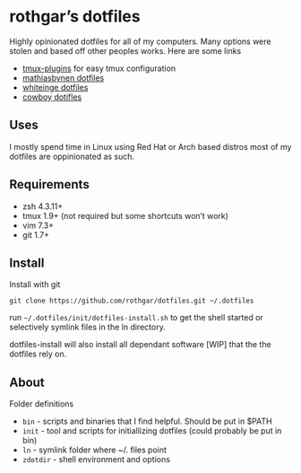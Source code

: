 rothgar’s dotfiles
==================

Highly opinionated dotfiles for all of my computers. Many options were stolen 
and based off other peoples works. Here are some links

 * [tmux-plugins](https://github.com/tmux-plugins) for easy tmux configuration
 * [mathiasbynen dotfiles](https://github.com/mathiasbynens/dotfiles)
 * [whiteinge dotfiles](https://github.com/whiteinge/dotfiles)
 * [cowboy dotifles](https://github.com/cowboy/dotfiles)

Uses
----

I mostly spend time in Linux using Red Hat or Arch based distros
most of my dotfiles are oppinionated as such.

Requirements
----

 * zsh 4.3.11+
 * tmux 1.9+ (not required but some shortcuts won’t work)
 * vim  7.3+
 * git 1.7+

Install
----

Install with git

```
git clone https://github.com/rothgar/dotfiles.git ~/.dotfiles
```

run `~/.dotfiles/init/dotfiles-install.sh` to get the shell started
or selectively symlink files in the ln directory.

dotfiles-install will also install all dependant software [WIP] that the
the dotfiles rely on.

About
----

Folder definitions

 * `bin` - scripts and binaries that I find helpful. Should be put in $PATH
 * `init` - tool and scripts for initiallizing dotfiles (could probably be put in bin)
 * `ln` - symlink folder where ~/. files point
 * `zdotdir` - shell environment and options
